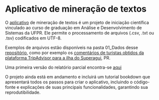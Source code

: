 # Aplicativo de mineração de textos

O [aplicativo](https://8h163l-daphne-spier.shinyapps.io/shiny_text_analysis/) de mineração de textos é um projeto de iniciação científica vinculado ao curso de graduação em Análise e Desenvolvimento de Sistemas da UFPR. Ele permite o processamento de arquivos (.csv, .txt ou .tsv) codificados em UTF-8. 

Exemplos de arquivos estão disponíveis na pasta 01_Dados desse [repositório](https://github.com/daphnespier/shiny_app/tree/master), como por exemplo os [comentários de turistas obtidos da plataforma TripAdvisor para a ilha do Superagui](https://github.com/daphnespier/shiny_app/blob/master/01_Dados/00_ComentariosSuperagui.csv), PR.

Uma primeira versão do relatório parcial encontra-se [aqui](https://github.com/daphnespier/shiny_app/blob/master/bookdown-artigo.pdf)

O projeto ainda está em andamento e incluirá um tutorial bookdown que apresentará todos os passos para criar o aplicativo, incluindo o código-fonte e explicações de suas principais funcionalidades, garantindo sua reprodutibilidade.

